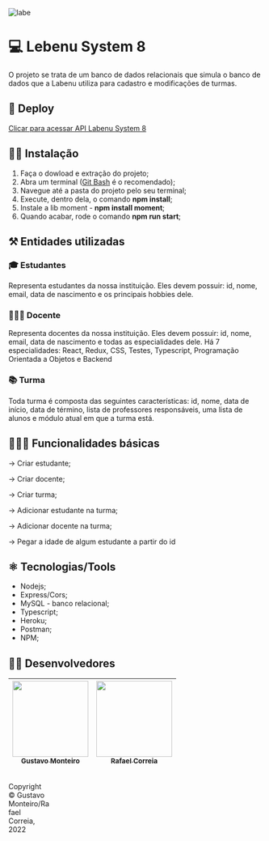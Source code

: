 ![labe](https://user-images.githubusercontent.com/104602579/189521921-9760ddfd-ed7e-4634-9f93-2e3b9fce4fe8.png)

# 💻 Lebenu System 8 
O projeto se trata de um banco de dados relacionais que simula o banco de dados que a Labenu utiliza para cadastro e modificações de turmas.

## 🔗 Deploy 
[Clicar para acessar API Labenu System 8](https://documenter.getpostman.com/view/21557009/2s7YYoAkyD)

## 👨‍💻 Instalação

1. Faça o dowload e extração do projeto;
2. Abra um terminal ([Git Bash](https://git-scm.com/) é o recomendado);
3. Navegue até a pasta do projeto pelo seu terminal;
4. Execute, dentro dela, o comando **npm install**;
5. Instale a lib moment - **npm install moment**;
5. Quando acabar, rode o comando **npm run start**;

## ⚒ Entidades utilizadas 
### 🎓 Estudantes 
Representa estudantes da nossa instituição. Eles devem possuir: id, nome, email, data de nascimento e os principais hobbies dele.

### 👨🏼‍🏫 Docente 
Representa docentes da nossa instituição. Eles devem possuir: id, nome, email, data de nascimento e todas as especialidades dele. Há 7 especialidades: React, Redux, CSS, Testes, Typescript, Programação Orientada a Objetos e Backend

### 📚 Turma 
Toda turma é composta das seguintes características: id, nome, data de início, data de término, lista de professores responsáveis, uma lista de alunos e módulo atual em que a turma está.

## 👨🏼‍💻 Funcionalidades básicas  

→ Criar estudante;

→ Criar docente;

→ Criar turma;

→ Adicionar estudante na turma;

→ Adicionar docente na turma;

→ Pegar a idade de algum estudante a partir do id

## ⚛️ Tecnologias/Tools 
- Nodejs;
- Express/Cors; 
- MySQL - banco relacional; 
- Typescript; 
- Heroku; 
- Postman; 
- NPM; 

## 🧑‍💻 Desenvolvedores 
<div align="left"> 

| [<img src="https://user-images.githubusercontent.com/60453269/183482401-f2734146-1eb6-4f49-9788-144dae668db4.png" width=150><br><sub> Gustavo Monteiro </sub>](https://www.linkedin.com/in/gustavomonteirodev/) |  [<img src="https://avatars.githubusercontent.com/u/95589176?v=4" width=150><br><sub>Rafael Correia </sub>](https://www.linkedin.com/in/rafaelccorreia/) |
|---|---|

</div> 

<footer>
<p style="float:left; width: 16%;">
Copyright © Gustavo Monteiro/Rafael Correia, 2022
</p>
</footer>
